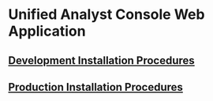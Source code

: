 Unified Analyst Console Web Application
=======================================

[Development Installation Procedures](./docs/development.md)
----------------------------------------------------------

[Production Installation Procedures](./docs/production.md)
----------------------------------------------------------